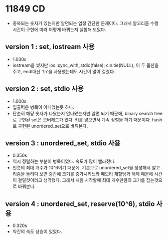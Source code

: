 # 11849 CD

- 중복되는 숫자가 있는지만 알면되는 엄청 간단한 문제이다. 그래서 알고리즘 수행 시간이 구현에 따라 어떻게 바뀌는지 실험해 보았다.

## version 1 : set, iostream 사용

- 1.030s
- iostream을 썼지만 ios::sync_with_stdio(false); cin.tie(NULL); 이 두 옵션을 주고, endl대신 '\n'을 사용했는데도 시간이 많이 걸렸다.

## version 2 : set, stdio 사용

- 1.000s
- 입출력은 병목이 아니었는듯 하다.
- 단순히 해당 숫자가 나왔는지 안나왔는지만 알면 되기 때문에, binary search tree로 구현된 set은 오버헤드가 있다. 키를 넣으면서 계속 정렬을 하기 때문이다. hash로 구현된 unordered_set으로 바꿔본다.

## version 3 : unordered_set, stdio 사용

- 0.350s
- 역시 정렬하는 부분이 병목이었다. 속도가 많이 빨라졌다.
- 인풋의 최대 개수가 10^6이기 때문에, 기본으로 unordered_set을 생성해서 알고리즘을 돌리다 보면 중간에 크기를 증가시키느라 메모리 재할당과 해제 때문에 시간이 걸릴것이라고 생각했다. 그래서 처음 시작할때 최대 개수만큼의 크기를 잡는것으로 바꿔본다.

## version 4 : unordered_set, reserve(10^6), stdio 사용

- 0.320s
- 약간의 속도 상승이 있었다.

